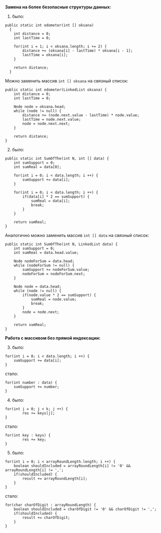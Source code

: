 **Замена на более безопасные структуры данных:**

1. было:
```
public static int odometer(int [] oksana)
  {
    int distance = 0;
    int lastTime = 0;

    for(int i = 1; i < oksana.length; i += 2) {
        distance += (oksana[i] - lastTime) * oksana[i - 1];
        lastTime = oksana[i];
    }

    return distance;
  }
```
Можно заменить массив ```int [] oksana``` на связный список:
```
public static int odometer(LinkedList oksana) {
    int distance = 0;
    int lastTime = 0;

    Node node = oksana.head;
    while (node != null) {
        distance += (node.next.value - lastTime) * node.value;
        lastTime = node.next.value;
        node = node.next.next;
    }

    return distance;
}
```
2. было:
```
public static int SumOfThe(int N, int [] data) {
    int sumSupport = 0;
    int sumReal = data[0];

    for(int i = 0; i < data.length; i ++) {
        sumSupport += data[i];
    }

    for(int i = 0; i < data.length; i ++) {
        if(data[i] * 2 == sumSupport) {
            sumReal = data[i];
            break;
        }
    }

    return sumReal;
}
```
Аналогично можно заменить массив ```int [] data``` на связный список:
```
public static int SumOfThe(int N, LinkedList data) {
    int sumSupport = 0;
    int sumReal = data.head.value;

    Node nodeForSum = data.head;
    while (nodeForSum != null) {
        sumSupport += nodeForSum.value;
        nodeForSum = nodeForSum.next;
    }

    Node node = data.head;
    while (node != null) {
        if(node.value * 2 == sumSupport) {
            sumReal = node.value;
            break;
        }
        node = node.next;
    }

    return sumReal;
}
```
**Работа с массивом без прямой индексации:**

3. было:
```
for(int i = 0; i < data.length; i ++) {
    sumSupport += data[i];
}
```
стало:
```
for(int number : data) {
    sumSupport += number;
}
```
4. было:
```
for(int j = 0; j < k; j ++) {
        res += keys[j];
}
```
стало:
```
for(int key : keys) {
        res += key;
}
```
5. было:
```
for(int i = 0; i < arrayRoundLength.length; i ++) {
    boolean shouldIncluded = arrayRoundLength[i] != '0' && arrayRoundLength[i] != ',';
    if(shouldIncluded) {
        result += arrayRoundLength[i];
    }
}
```
стало:
```
for(char charOfDigit : arrayRoundLength) {
    boolean shouldIncluded = charOfDigit != '0' && charOfDigit != ',';
    if(shouldIncluded) {
        result += charOfDigit;
    }
}
```
